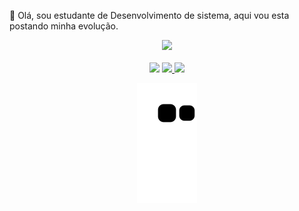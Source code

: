   👋 Olá, sou estudante de Desenvolvimento de sistema, aqui vou esta postando minha evolução.
<div align = "center"> <div 
<a href="https://github.com/RennylsonLemos19<a href="https://github.com/RennylsonLemos19"
  <img height="190em" src="https://github-readme-stats.vercel.app/api?username=RennylsonLemos19&show_icons=true&theme=White&include_all_commits=true&count_private=true"/>
  <img height="190em" src="https://github-readme-stats.vercel.app/api/top-langs/?username=RennylsonLemos19&layout=compact&langs_count=7&theme=White"/>
</div>
<div style="display: inline_block"><br>
 <div >
<a href="https://www.instagram.com/rennylson_fer/" target="_blank"><img src="https://img.shields.io/badge/-Instagram-%23E4405F?style=for-the-badge&logo=instagram&logoColor=white" target="_blank"></a>
  <a href = "mailto:rennylsonlemos4321@gmail.com">
<img src="https://img.shields.io/badge/-Gmail-%23333?style=for-the-badge&logo=gmail&logoColor=white" target="_blank">
</a>
  <a href="https://www.linkedin.com/in/rennylson-lemos-722889221/" target="_blank">
<img src="https://img.shields.io/badge/-LinkedIn-%230077B5?style=for-the-badge&logo=linkedin&logoColor=white" target="_blank">
</a> 

![Snake animation](https://github.com/rafaballerini/rafaballerini/blob/output/github-contribution-grid-snake.svg)
 
</div>
